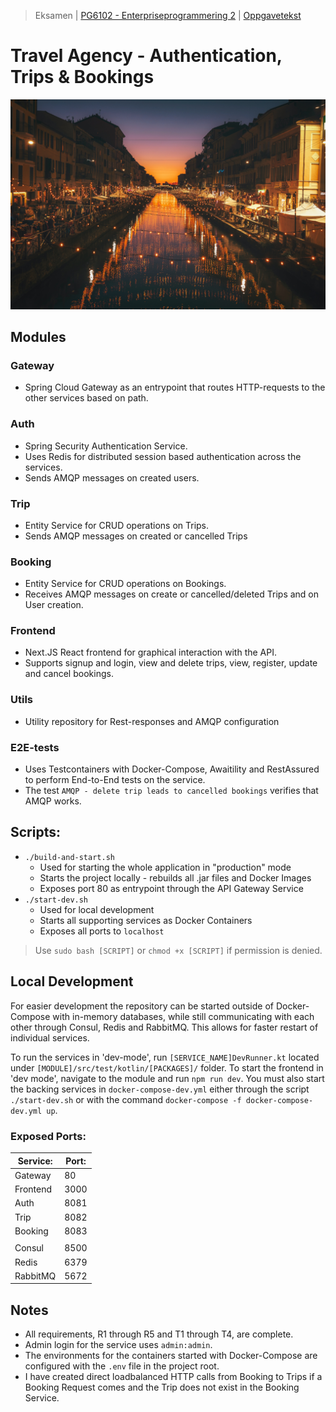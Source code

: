 > Eksamen | [PG6102 - Enterpriseprogrammering 2](https://old.kristiania.no/emnebeskrivelse-2-2/?kode=PG6102&arstall=2020&terminkode=H%C3%98ST) | [Oppgavetekst](./docs/PG6102_enterpriseprogramming2_exam_2020_fall.pdf)
# Travel Agency - Authentication, Trips & Bookings
![Travel Agency Photo - taken by Cristina Gottardi on Unsplash](./docs/travel-agency_by-cristina-gottardi.jpg)

## Modules
### Gateway
* Spring Cloud Gateway as an entrypoint that routes HTTP-requests to the other services based on path.
### Auth
* Spring Security Authentication Service.
* Uses Redis for distributed session based authentication across the services.
* Sends AMQP messages on created users.
### Trip
* Entity Service for CRUD operations on Trips.
* Sends AMQP messages on created or cancelled Trips
### Booking
* Entity Service for CRUD operations on Bookings.
* Receives AMQP messages on create or cancelled/deleted Trips and on User creation.
### Frontend
* Next.JS React frontend for graphical interaction with the API.
* Supports signup and login, view and delete trips, view, register, update and cancel bookings.
### Utils
* Utility repository for Rest-responses and AMQP configuration
### E2E-tests
* Uses Testcontainers with Docker-Compose, Awaitility and RestAssured to perform End-to-End tests on the service.
* The test `AMQP - delete trip leads to cancelled bookings` verifies that AMQP works.

## Scripts:
* `./build-and-start.sh`
    * Used for starting the whole application in "production" mode
    * Starts the project locally - rebuilds all .jar files and Docker Images
    * Exposes port 80 as entrypoint through the API Gateway Service
* `./start-dev.sh`
    * Used for local development
    * Starts all supporting services as Docker Containers
    * Exposes all ports to `localhost`
> Use `sudo bash [SCRIPT]` or `chmod +x [SCRIPT]` if permission is denied.

## Local Development
For easier development the repository can be started outside of Docker-Compose with in-memory databases, while still communicating with each other through Consul, Redis and RabbitMQ.
This allows for faster restart of individual services.

To run the services in 'dev-mode', run `[SERVICE_NAME]DevRunner.kt` located under `[MODULE]/src/test/kotlin/[PACKAGES]/` folder.
To start the frontend in 'dev mode', navigate to the module and run `npm run dev`. 
You must also start the backing services in `docker-compose-dev.yml` either through the script `./start-dev.sh` or with the command `docker-compose -f docker-compose-dev.yml up`.

### Exposed Ports:
| Service:  | Port: |
| ---       | ---   |
| Gateway   | 80    |
| Frontend  | 3000  |
| Auth      | 8081  |
| Trip      | 8082  |
| Booking   | 8083  |
|           |       |
| Consul    | 8500  |
| Redis     | 6379  |
| RabbitMQ  | 5672  |

## Notes
* All requirements, R1 through R5 and T1 through T4, are complete.
* Admin login for the service uses `admin:admin`.
* The environments for the containers started with Docker-Compose are configured with the `.env` file in the project root.
* I have created direct loadbalanced HTTP calls from Booking to Trips if a Booking Request comes and the Trip does not exist in the Booking Service.
